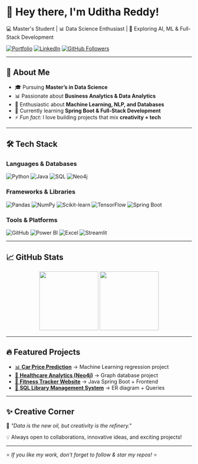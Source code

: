 # 👋 Hey there, I'm Uditha Reddy!  

💻 Master's Student | 📊 Data Science Enthusiast | 🚀 Exploring AI, ML & Full-Stack Development  

[![Portfolio](https://img.shields.io/badge/🌐-Portfolio-blue?style=for-the-badge)](https://yourportfolio.com) 
[![LinkedIn](https://img.shields.io/badge/LinkedIn-Connect-blue?style=for-the-badge&logo=linkedin)](https://linkedin.com/in/yourprofile) 
[![GitHub Followers](https://img.shields.io/github/followers/yourusername?style=for-the-badge)](https://github.com/yourusername)  

---

## 🚀 About Me  

- 🎓 Pursuing **Master’s in Data Science**  
- 📊 Passionate about **Business Analytics & Data Analytics**  
- 🤖 Enthusiastic about **Machine Learning, NLP, and Databases**  
- 🌱 Currently learning **Spring Boot & Full-Stack Development**  
- ⚡ *Fun fact:* I love building projects that mix **creativity + tech**  

---

## 🛠️ Tech Stack  

### **Languages & Databases**  
![Python](https://img.shields.io/badge/Python-3776AB?style=for-the-badge&logo=python&logoColor=white)
![Java](https://img.shields.io/badge/Java-ED8B00?style=for-the-badge&logo=openjdk&logoColor=white)
![SQL](https://img.shields.io/badge/SQL-4479A1?style=for-the-badge&logo=MySQL&logoColor=white)
![Neo4j](https://img.shields.io/badge/Neo4j-018BFF?style=for-the-badge&logo=neo4j&logoColor=white)  

### **Frameworks & Libraries**  
![Pandas](https://img.shields.io/badge/Pandas-150458?style=for-the-badge&logo=pandas&logoColor=white)
![NumPy](https://img.shields.io/badge/Numpy-013243?style=for-the-badge&logo=numpy&logoColor=white)
![Scikit-learn](https://img.shields.io/badge/Scikit--Learn-F7931E?style=for-the-badge&logo=scikit-learn&logoColor=white)
![TensorFlow](https://img.shields.io/badge/TensorFlow-FF6F00?style=for-the-badge&logo=tensorflow&logoColor=white)
![Spring Boot](https://img.shields.io/badge/Spring_Boot-6DB33F?style=for-the-badge&logo=springboot&logoColor=white)  

### **Tools & Platforms**  
![GitHub](https://img.shields.io/badge/GitHub-181717?style=for-the-badge&logo=github&logoColor=white)
![Power BI](https://img.shields.io/badge/Power_BI-F2C811?style=for-the-badge&logo=powerbi&logoColor=black)
![Excel](https://img.shields.io/badge/Excel-217346?style=for-the-badge&logo=microsoftexcel&logoColor=white)
![Streamlit](https://img.shields.io/badge/Streamlit-FF4B4B?style=for-the-badge&logo=streamlit&logoColor=white)

---

## 📈 GitHub Stats  

<p align="center">
  <img src="https://github-readme-stats.vercel.app/api?username=yourusername&show_icons=true&theme=radical" height="160" />
  <img src="https://github-readme-stats.vercel.app/api/top-langs/?username=yourusername&layout=compact&theme=radical" height="160" />
</p>

---

## 🔥 Featured Projects  

- [📊 **Car Price Prediction**](https://github.com/yourusername/car-price-prediction) → Machine Learning regression project  
- [🏥 **Healthcare Analytics (Neo4j)**](https://github.com/yourusername/healthcare-neo4j) → Graph database project  
- [💪 **Fitness Tracker Website**](https://github.com/yourusername/fitness-tracker) → Java Spring Boot + Frontend  
- [📂 **SQL Library Management System**](https://github.com/yourusername/library-sql) → ER diagram + Queries  

---

## ✨ Creative Corner  

📌 *"Data is the new oil, but creativity is the refinery."*  

💡 Always open to collaborations, innovative ideas, and exciting projects!  

---

⭐ *If you like my work, don’t forget to follow & star my repos!* ⭐  
